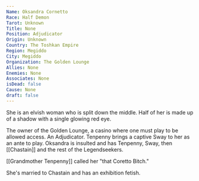 ```yaml
---
Name: Oksandra Cornetto
Race: Half Demon
Tarot: Unknown
Title: None
Position: Adjudicator
Origin: Unknown
Country: The Toshkan Empire
Region: Megiddo
City: Megiddo
Organization: The Golden Lounge
Allies: None
Enemies: None
Associates: None
isDead: false
Cause: None
draft: false
---
```

She is an elvish woman who is split down the middle. Half of her is made up of a shadow with a single glowing red eye. 

The owner of the Golden Lounge, a casino where one must play to be allowed access. An Adjudicator. Tenpenny brings a captive Sway to her as an ante to play. Oksandra is insulted and has Tenpenny, Sway, then [[Chastain]] and the rest of the Legendseekers.

[[Grandmother Tenpenny]] called her "that Coretto Bitch."

She's married to Chastain and has an exhibition fetish.


